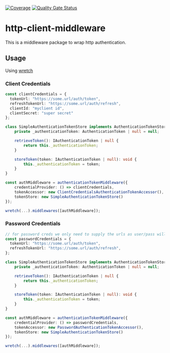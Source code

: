 [![Coverage](https://sonarcloud.io/api/project_badges/measure?project=flexbase-eng_http-client-middleware&metric=coverage)](https://sonarcloud.io/summary/new_code?id=flexbase-eng_http-client-middleware)
[![Quality Gate Status](https://sonarcloud.io/api/project_badges/measure?project=flexbase-eng_http-client-middleware&metric=alert_status)](https://sonarcloud.io/summary/new_code?id=flexbase-eng_http-client-middleware)

# http-client-middleware

This is a middleware package to wrap http authentication.

## Usage

Using [wretch](https://github.com/elbywan/wretch)

### Client Credentials

```typescript
const clientCredentials = {
  tokenUrl: "https://some.url/auth/token",
  refreshTokenUrl: "https://some.url/auth/refresh",
  clientId: "myclient id",
  clientSecret: "super secret"
};

class SimpleAuthenticationTokenStore implements AuthenticationTokenStore {
    private _authenticationToken: AuthenticationToken | null = null;

    retrieveToken(): IAuthenticationToken | null {
        return this._authenticationToken;
    }

    storeToken(token: IAuthenticationToken | null): void {
        this._authenticationToken = token;
    }
}

const authMiddleware = authenticationTokenMiddleware({
    credentialProvider: () => clientCredentials,
    tokenAccessor: new ClientCredentialsAuthenticationTokenAccessor(),
    tokenStore: new SimpleAuthenticationTokenStore()
});

wretch(...).middlewares([authMiddleware]);
```

### Password Credentials

```typescript
// for password creds we only need to supply the urls as user/pass will come from a login form
const passwordCredentials = {
  tokenUrl: "https://some.url/auth/token",
  refreshTokenUrl: "https://some.url/auth/refresh",
};

class SimpleAuthenticationTokenStore implements AuthenticationTokenStore {
    private _authenticationToken: AuthenticationToken | null = null;

    retrieveToken(): IAuthenticationToken | null {
        return this._authenticationToken;
    }

    storeToken(token: IAuthenticationToken | null): void {
        this._authenticationToken = token;
    }
}

const authMiddleware = authenticationTokenMiddleware({
    credentialProvider: () => passwordCredentials,
    tokenAccessor: new PasswordAuthenticationTokenAccessor(),
    tokenStore: new SimpleAuthenticationTokenStore()
});

wretch(...).middlewares([authMiddleware]);
```
